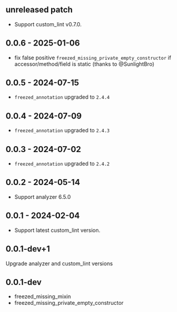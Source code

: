 ## unreleased patch

- Support custom_lint v0.7.0.

## 0.0.6 - 2025-01-06

- fix false positive `freezed_missing_private_empty_constructor` if accessor/method/field is static (thanks to @SunlightBro)

## 0.0.5 - 2024-07-15

- `freezed_annotation` upgraded to `2.4.4`

## 0.0.4 - 2024-07-09

- `freezed_annotation` upgraded to `2.4.3`

## 0.0.3 - 2024-07-02

- `freezed_annotation` upgraded to `2.4.2`

## 0.0.2 - 2024-05-14

- Support analyzer 6.5.0

## 0.0.1 - 2024-02-04

- Support latest custom_lint version.

## 0.0.1-dev+1

Upgrade analyzer and custom_lint versions

## 0.0.1-dev

- freezed_missing_mixin
- freezed_missing_private_empty_constructor
